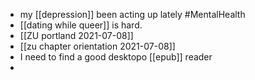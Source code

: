 - my [[depression]] been acting up lately #MentalHealth
- [[dating while queer]] is hard. 
- [[ZU portland 2021-07-08]]
- [[zu chapter orientation 2021-07-08]]
- I need to find a good desktopo [[epub]] reader
- 



